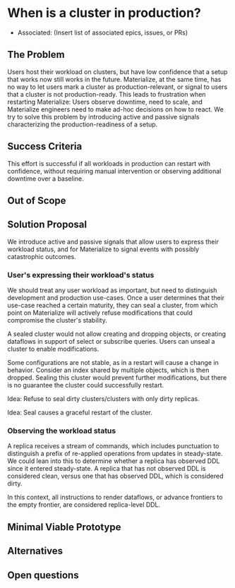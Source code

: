 # When is a cluster in production?

- Associated: (Insert list of associated epics, issues, or PRs)

<!--
The goal of a design document is to thoroughly discover problems and
examine potential solutions before moving into the delivery phase of
a project. In order to be ready to share, a design document must address
the questions in each of the following sections. Any additional content
is at the discretion of the author.

Note: Feel free to add or remove sections as needed. However, most design
docs should at least keep the suggested sections.
-->

## The Problem

<!--
What is the user problem we want to solve?

The answer to this question should link to at least one open GitHub
issue describing the problem.
-->

Users host their workload on clusters, but have low confidence that a setup that works now still works in the future.
Materialize, at the same time, has no way to let users mark a cluster as production-relevant, or signal to users that a cluster is not production-ready.
This leads to frustration when restarting Materialize: Users observe downtime, need to scale, and Materialize engineers need to make ad-hoc decisions on how to react.
We try to solve this problem by introducing active and passive signals characterizing the production-readiness of a setup.

## Success Criteria

<!--
What does a solution to this problem need to accomplish in order to
be successful?

The criteria should help us verify that a proposed solution would solve
our problem without naming a specific solution. Instead, focus on the
outcomes we hope result from this work. Feel free to list both qualitative
and quantitative measurements.
-->

This effort is successful if all workloads in production can restart with confidence, without requiring manual intervention or observing additional downtime over a baseline.

## Out of Scope

<!--
What does a solution to this problem not need to address in order to be
successful?

It's important to be clear about what parts of a problem we won't be solving
and why. This leads to crisper designs, and it aids in focusing the reviewer.
-->

## Solution Proposal

<!--
What is your preferred solution, and why have you chosen it over the
alternatives? Start this section with a brief, high-level summary.

This is your opportunity to clearly communicate your chosen design. For any
design document, the appropriate level of technical details depends both on
the target reviewers and the nature of the design that is being proposed.
A good rule of thumb is that you should strive for the minimum level of
detail that fully communicates the proposal to your reviewers. If you're
unsure, reach out to your manager for help.

Remember to document any dependencies that may need to break or change as a
result of this work.
-->

We introduce active and passive signals that allow users to express their workload status, and for Materialize to signal events with possibly catastrophic outcomes.

### User's expressing their workload's status

We should treat any user workload as important, but need to distinguish development and production use-cases.
Once a user determines that their use-case reached a certain maturity, they can seal a cluster, from which point on Materialize will actively refuse modifications that could compromise the cluster's stability.

A sealed cluster would not allow creating and dropping objects, or creating dataflows in support of select or subscribe queries.
Users can unseal a cluster to enable modifications.

Some configurations are not stable, as in a restart will cause a change in behavior.
Consider an index shared by multiple objects, which is then dropped.
Sealing this cluster would prevent further modifications, but there is no guarantee the cluster could successfully restart.

Idea: Refuse to seal dirty clusters/clusters with only dirty replicas.

Idea: Seal causes a graceful restart of the cluster.

### Observing the workload status

A replica receives a stream of commands, which includes punctuation to distinguish a prefix of re-applied operations from updates in steady-state.
We could lean into this to determine whether a replica has observed DDL since it entered steady-state.
A replica that has not observed DDL is considered clean, versus one that has observed DDL, which is considered dirty.

In this context, all instructions to render dataflows, or advance frontiers to the empty frontier, are considered replica-level DDL.

## Minimal Viable Prototype

<!--
Build and share the minimal viable version of your project to validate the
design, value, and user experience. Depending on the project, your prototype
might look like:

- A Figma wireframe, or fuller prototype
- SQL syntax that isn't actually attached to anything on the backend
- A hacky but working live demo of a solution running on your laptop or in a
  staging environment

The best prototypes will be validated by Materialize team members as well
as prospects and customers. If you want help getting your prototype in front
of external folks, reach out to the Product team in #product.

This step is crucial for de-risking the design as early as possible and a
prototype is required in most cases. In _some_ cases it can be beneficial to
get eyes on the initial proposal without a prototype. If you think that
there is a good reason for skipping or delaying the prototype, please
explicitly mention it in this section and provide details on why you'd
like to skip or delay it.
-->

## Alternatives

<!--
What other solutions were considered, and why weren't they chosen?

This is your chance to demonstrate that you've fully discovered the problem.
Alternative solutions can come from many places, like: you or your Materialize
team members, our customers, our prospects, academic research, prior art, or
competitive research. One of our company values is to "do the reading" and
to "write things down." This is your opportunity to demonstrate both!
-->

## Open questions

<!--
What is left unaddressed by this design document that needs to be
closed out?

When a design document is authored and shared, there might still be
open questions that need to be explored. Through the design document
process, you are responsible for getting answers to these open
questions. All open questions should be answered by the time a design
document is merged.
-->
